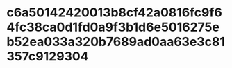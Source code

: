 # c6a50142420013b8cf42a0816fc9f64fc38ca0d1fd0a9f3b1d6e5016275eb52ea033a320b7689ad0aa63e3c81357c9129304